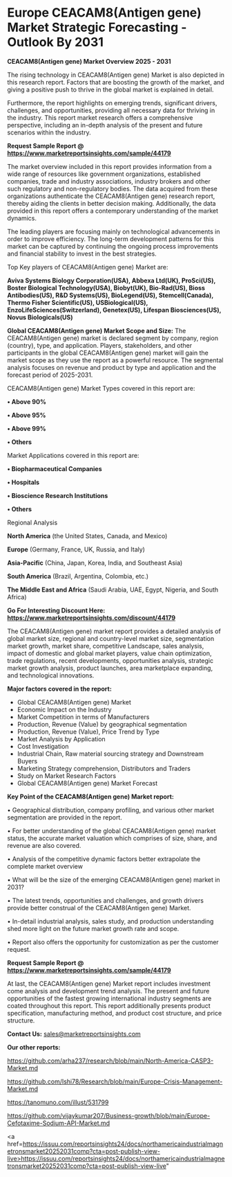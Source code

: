 # Europe CEACAM8(Antigen gene) Market Strategic Forecasting - Outlook By 2031

<Strong> CEACAM8(Antigen gene) Market Overview 2025 - 2031</strong>

The rising technology in CEACAM8(Antigen gene) Market is also depicted in this research report. Factors that are boosting the growth of the market, and giving a positive push to thrive in the global market is explained in detail.

Furthermore, the report highlights on emerging trends, significant drivers, challenges, and opportunities, providing all necessary data for thriving in the industry. This report market research offers a comprehensive perspective, including an in-depth analysis of the present and future scenarios within the industry.

<strong>Request Sample Report @ <a href=https://www.marketreportsinsights.com/sample/44179>https://www.marketreportsinsights.com/sample/44179</a></strong>

The market overview included in this report provides information from a wide range of resources like government organizations, established companies, trade and industry associations, industry brokers and other such regulatory and non-regulatory bodies. The data acquired from these organizations authenticate the CEACAM8(Antigen gene) research report, thereby aiding the clients in better decision making. Additionally, the data provided in this report offers a contemporary understanding of the market dynamics.

The leading players are focusing mainly on technological advancements in order to improve efficiency. The long-term development patterns for this market can be captured by continuing the ongoing process improvements and financial stability to invest in the best strategies.

Top Key players of CEACAM8(Antigen gene) Market are:

<strong>Aviva Systems Biology Corporation(USA), Abbexa Ltd(UK), ProSci(US), Boster Biological Technology(USA), Biobyt(UK), Bio-Rad(US), Bioss Antibodies(US), R&D Systems(US), BioLegend(US), Stemcell(Canada), Thermo Fisher Scientific(US), USBiological(US), EnzoLifeSciences(Switzerland), Genetex(US), Lifespan Biosciences(US), Novus Biologicals(US)</strong>

<strong><b>Global CEACAM8(Antigen gene) Market Scope and Size:</b></strong>
The CEACAM8(Antigen gene) market is declared segment by company, region (country), type, and application. Players, stakeholders, and other participants in the global CEACAM8(Antigen gene) market will gain the market scope as they use the report as a powerful resource. The segmental analysis focuses on revenue and product by type and application and the forecast period of 2025-2031.

CEACAM8(Antigen gene) Market Types covered in this report are:

<strong>•  Above 90%

•  Above 95%

•  Above 99%

•  Others</strong>

Market Applications covered in this report are:

<strong>•  Biopharmaceutical Companies

•  Hospitals

•  Bioscience Research Institutions

•  Others</strong> 

Regional Analysis

<strong>North America</strong> (the United States, Canada, and Mexico)

<strong>Europe</strong> (Germany, France, UK, Russia, and Italy)

<strong>Asia-Pacific</strong> (China, Japan, Korea, India, and Southeast Asia)

<strong>South America</strong> (Brazil, Argentina, Colombia, etc.)

<strong>The Middle East and Africa</strong> (Saudi Arabia, UAE, Egypt, Nigeria, and South Africa)

<strong>Go For Interesting Discount Here: <a href=https://www.marketreportsinsights.com/discount/44179>https://www.marketreportsinsights.com/discount/44179</a></strong>

The CEACAM8(Antigen gene) market report provides a detailed analysis of global market size, regional and country-level market size, segmentation market growth, market share, competitive Landscape, sales analysis, impact of domestic and global market players, value chain optimization, trade regulations, recent developments, opportunities analysis, strategic market growth analysis, product launches, area marketplace expanding, and technological innovations.

<strong><b>Major factors covered in the report:</b></strong>
<ul>
  <li>Global CEACAM8(Antigen gene) Market </li>
  <li>Economic Impact on the Industry</li>
  <li>Market Competition in terms of Manufacturers</li>
  <li>Production, Revenue (Value) by geographical segmentation</li>
  <li>Production, Revenue (Value), Price Trend by Type</li>
  <li>Market Analysis by Application</li>
  <li>Cost Investigation</li>
  <li>Industrial Chain, Raw material sourcing strategy and Downstream Buyers</li>
  <li>Marketing Strategy comprehension, Distributors and Traders</li>
  <li>Study on Market Research Factors</li>
  <li>Global CEACAM8(Antigen gene) Market Forecast</li>
</ul>

<strong><b>Key Point of the CEACAM8(Antigen gene) Market report:</b></strong>

• Geographical distribution, company profiling, and various other market segmentation are provided in the report.

• For better understanding of the global CEACAM8(Antigen gene) market status, the accurate market valuation which comprises of size, share, and revenue are also covered.

• Analysis of the competitive dynamic factors better extrapolate the complete market overview

• What will be the size of the emerging CEACAM8(Antigen gene) market in 2031?

• The latest trends, opportunities and challenges, and growth drivers provide better construal of the CEACAM8(Antigen gene) Market.

• In-detail industrial analysis, sales study, and production understanding shed more light on the future market growth rate and scope.

• Report also offers the opportunity for customization as per the customer request.

<strong>Request Sample Report @ <a href=https://www.marketreportsinsights.com/sample/44179>https://www.marketreportsinsights.com/sample/44179</a></strong>

At last, the CEACAM8(Antigen gene) Market report includes investment come analysis and development trend analysis. The present and future opportunities of the fastest growing international industry segments are coated throughout this report. This report additionally presents product specification, manufacturing method, and product cost structure, and price structure.

<strong>Contact Us:</strong>
sales@marketreportsinsights.com

<strong>Our other reports:</strong>

<a href=https://github.com/arha237/research/blob/main/North-America-CASP3-Market.md>https://github.com/arha237/research/blob/main/North-America-CASP3-Market.md</a>

<a href=https://github.com/Ishi78/Research/blob/main/Europe-Crisis-Management-Market.md>https://github.com/Ishi78/Research/blob/main/Europe-Crisis-Management-Market.md</a>

<a href=https://tanomuno.com/illust/531799>https://tanomuno.com/illust/531799</a>

<a href=https://github.com/vijaykumar207/Business-growth/blob/main/Europe-Cefotaxime-Sodium-API-Market.md>https://github.com/vijaykumar207/Business-growth/blob/main/Europe-Cefotaxime-Sodium-API-Market.md</a>

<a href=https://issuu.com/reportsinsights24/docs/northamericaindustrialmagnetronsmarket20252031comp?cta=post-publish-view-live>https://issuu.com/reportsinsights24/docs/northamericaindustrialmagnetronsmarket20252031comp?cta=post-publish-view-live</a>"

